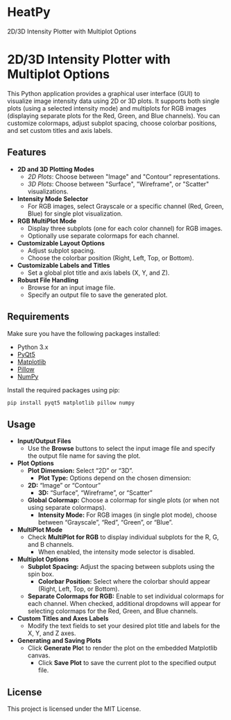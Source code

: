 # HeatPy
2D/3D Intensity Plotter with Multiplot Options
# 2D/3D Intensity Plotter with Multiplot Options

This Python application provides a graphical user interface (GUI) to visualize image intensity data using 2D or 3D plots. It supports both single plots (using a selected intensity mode) and multiplots for RGB images (displaying separate plots for the Red, Green, and Blue channels). You can customize colormaps, adjust subplot spacing, choose colorbar positions, and set custom titles and axis labels.

## Features

- **2D and 3D Plotting Modes**
  - *2D Plots*: Choose between "Image" and "Contour" representations.
  - *3D Plots*: Choose between "Surface", "Wireframe", or "Scatter" visualizations.
- **Intensity Mode Selector**
  - For RGB images, select Grayscale or a specific channel (Red, Green, Blue) for single plot visualization.
- **RGB MultiPlot Mode**
  - Display three subplots (one for each color channel) for RGB images.
  - Optionally use separate colormaps for each channel.
- **Customizable Layout Options**
  - Adjust subplot spacing.
  - Choose the colorbar position (Right, Left, Top, or Bottom).
- **Customizable Labels and Titles**
  - Set a global plot title and axis labels (X, Y, and Z).
- **Robust File Handling**
  - Browse for an input image file.
  - Specify an output file to save the generated plot.

## Requirements

Make sure you have the following packages installed:

- Python 3.x
- [PyQt5](https://pypi.org/project/PyQt5/)
- [Matplotlib](https://pypi.org/project/matplotlib/)
- [Pillow](https://pypi.org/project/Pillow/)
- [NumPy](https://pypi.org/project/numpy/)

Install the required packages using pip:

```bash
pip install pyqt5 matplotlib pillow numpy
```

 ## Usage
- **Input/Output Files**
  - Use the **Browse** buttons to select the input image file and specify the output file name for saving the plot.
- **Plot Options**
  - **Plot Dimension:** Select “2D” or “3D”.
	- **Plot Type:** Options depend on the chosen dimension:
  - **2D:** “Image” or “Contour”
	- **3D:** “Surface”, “Wireframe”, or “Scatter”
  - **Global Colormap:** Choose a colormap for single plots (or when not using separate colormaps).
	- **Intensity Mode:** For RGB images (in single plot mode), choose between “Grayscale”, “Red”, “Green”, or “Blue”.
- **MultiPlot Mode**
  - Check **MultiPlot for RGB** to display individual subplots for the R, G, and B channels.
	- When enabled, the intensity mode selector is disabled.
- **Multiplot Options**
  - **Subplot Spacing:** Adjust the spacing between subplots using the spin box.
	- **Colorbar Position:** Select where the colorbar should appear (Right, Left, Top, or Bottom).
  - **Separate Colormaps for RGB:** Enable to set individual colormaps for each channel. When checked, additional dropdowns will appear for selecting colormaps for the Red, Green, and Blue channels.
- **Custom Titles and Axes Labels**
  - Modify the text fields to set your desired plot title and labels for the X, Y, and Z axes.
- **Generating and Saving Plots**
  - Click **Generate Plo**t to render the plot on the embedded Matplotlib canvas.
	- Click **Save Plot** to save the current plot to the specified output file.
    
 ## License
This project is licensed under the MIT License.
